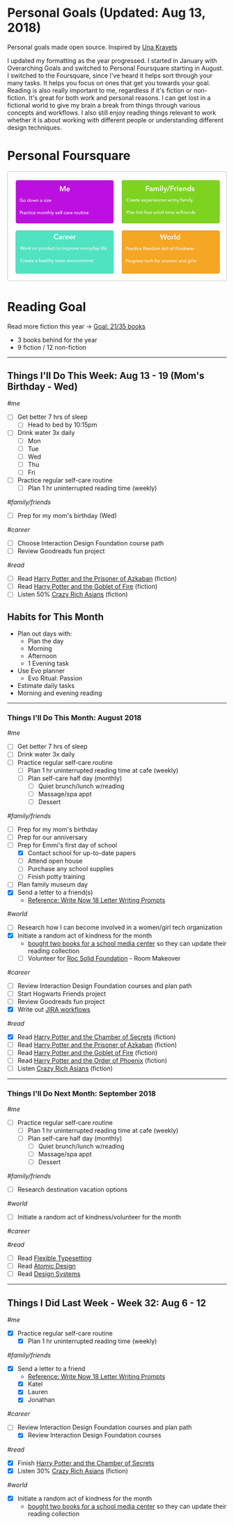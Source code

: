 Personal Goals (Updated: Aug 13, 2018)
==============

Personal goals made open source. Inspired by [Una Kravets](https://una.im/personal-goals-guide/)

I updated my formatting as the year progressed. I started in January with Overarching Goals and switched to Personal Foursquare starting in August. I switched to the Foursquare, since I've heard it helps sort through your many tasks. It helps you focus on ones that get you towards your goal. Reading is also really important to me, regardless if it's fiction or non-fiction. It's great for both work and personal reasons. I can get lost in a fictional world to give my brain a break from things through various concepts and workflows. I also still enjoy reading things relevant to work whether it is about working with different people or understanding different design techniques. 

# Personal Foursquare
![Foursquare](https://github.com/candicodeit/personal-goals/blob/master/imgs/2018-foursquare.png?raw=true "2018 Personal Foursquare")

# Reading Goal
Read more fiction this year -> [Goal: 21/35 books](https://www.goodreads.com/user_challenges/10348403) 
  - 3 books behind for the year
  - 9 fiction / 12 non-fiction

---

## Things I'll Do This Week: Aug 13 - 19 (Mom's Birthday - Wed)

_#me_
- [ ] Get better 7 hrs of sleep
  - [ ] Head to bed by 10:15pm
- [ ] Drink water 3x daily
  - [ ] Mon
  - [ ] Tue
  - [ ] Wed
  - [ ] Thu
  - [ ] Fri
- [ ] Practice regular self-care routine
  - [ ] Plan 1 hr uninterrupted reading time (weekly)
 
_#family/friends_
- [ ] Prep for my mom's birthday (Wed)

_#career_
- [ ] Choose Interaction Design Foundation course path
- [ ] Review Goodreads fun project 

_#read_
- [ ] Read [Harry Potter and the Prisoner of Azkaban](https://www.goodreads.com/book/show/17347383-harry-potter-and-the-prisoner-of-azkaban) (fiction)
- [ ] Read [Harry Potter and the Goblet of Fire](https://www.goodreads.com/book/show/17347382-harry-potter-and-the-goblet-of-fire) (fiction)
- [ ] Listen 50% [Crazy Rich Asians](https://www.goodreads.com/book/show/16085481-crazy-rich-asians) (fiction)
  
## Habits for This Month
- Plan out days with: 
  - Plan the day
  - Morning
  - Afternoon
  - 1 Evening task
- Use Evo planner
  - Evo Ritual: Passion
- Estimate daily tasks
- Morning and evening reading
  
---

### Things I'll Do This Month: August 2018
_#me_
- [ ] Get better 7 hrs of sleep
- [ ] Drink water 3x daily
- [ ] Practice regular self-care routine
  - [ ] Plan 1 hr uninterrupted reading time at cafe (weekly)
  - [ ] Plan self-care half day (monthly)
    - [ ] Quiet brunch/lunch w/reading
    - [ ] Massage/spa appt 
    - [ ] Dessert

_#family/friends_
- [ ] Prep for my mom's birthday
- [ ] Prep for our anniversary
- [ ] Prep for Emmi's first day of school
  - [x] Contact school for up-to-date papers
  - [ ] Attend open house
  - [ ] Purchase any school supplies
  - [ ] Finish potty training
- [ ] Plan family museum day
- [x] Send a letter to a friend(s)
  - [Reference: Write Now 18 Letter Writing Prompts](https://www.littlegirldesigns.com/write-now-18-letter-writing-prompts/)

_#world_
- [ ] Research how I can become involved in a women/girl tech organization
- [x] Initiate a random act of kindness for the month
  - [bought two books for a school media center](https://twitter.com/candicodeit/status/1027309728056176641) so they can update their reading collection
  - [ ] Volunteer for [Roc Solid Foundation](http://rocsolidfoundation.org/) - Room Makeover

_#career_
- [ ] Review Interaction Design Foundation courses and plan path
- [ ] Start Hogwarts Friends project
- [ ] Review Goodreads fun project 
- [x] Write out [JIRA workflows](https://github.com/candicodeit/workflows/blob/master/README.md)

_#read_
- [x] Read [Harry Potter and the Chamber of Secrets](https://www.goodreads.com/book/show/15881.Harry_Potter_and_the_Chamber_of_Secrets) (fiction)
- [ ] Read [Harry Potter and the Prisoner of Azkaban](https://www.goodreads.com/book/show/17347383-harry-potter-and-the-prisoner-of-azkaban) (fiction)
- [ ] Read [Harry Potter and the Goblet of Fire](https://www.goodreads.com/book/show/17347382-harry-potter-and-the-goblet-of-fire) (fiction)
- [ ] Read [Harry Potter and the Order of Phoenix](https://www.goodreads.com/book/show/17347381-harry-potter-and-the-order-of-the-phoenix) (fiction)
- [ ] Listen [Crazy Rich Asians](https://www.goodreads.com/book/show/16085481-crazy-rich-asians) (fiction)

--- 

### Things I'll Do Next Month: September 2018
_#me_
- [ ] Practice regular self-care routine
  - [ ] Plan 1 hr uninterrupted reading time at cafe (weekly)
  - [ ] Plan self-care half day (monthly)
    - [ ] Quiet brunch/lunch w/reading
    - [ ] Massage/spa appt 
    - [ ] Dessert

_#family/friends_
- [ ] Research destination vacation options 

_#world_
- [ ] Initiate a random act of kindness/volunteer for the month

_#career_
 

_#read_
- [ ] Read [Flexible Typesetting](https://abookapart.com/products/flexible-typesetting)
- [ ] Read [Atomic Design](https://www.goodreads.com/book/show/29567165-atomic-design)
- [ ] Read [Design Systems](https://www.goodreads.com/book/show/35857970-design-systems)

--- 
## Things I Did Last Week - Week 32: Aug 6 - 12

_#me_
- [x] Practice regular self-care routine
  - [x] Plan 1 hr uninterrupted reading time (weekly)
  
_#family/friends_
- [x] Send a letter to a friend
  - [Reference: Write Now 18 Letter Writing Prompts](https://www.littlegirldesigns.com/write-now-18-letter-writing-prompts/)
  - [x] Katel
  - [x] Lauren
  - [x] Jonathan

_#career_
- [ ] Review Interaction Design Foundation courses and plan path
  - [x] Review Interaction Design Foundation courses

_#read_
- [x] Finish [Harry Potter and the Chamber of Secrets](https://www.goodreads.com/book/show/15881.Harry_Potter_and_the_Chamber_of_Secrets)
- [x] Listen 30% [Crazy Rich Asians](https://www.goodreads.com/book/show/16085481-crazy-rich-asians) (fiction)

_#world_
- [x] Initiate a random act of kindness for the month
  - [bought two books for a school media center](https://twitter.com/candicodeit/status/1027309728056176641) so they can update their reading collection
